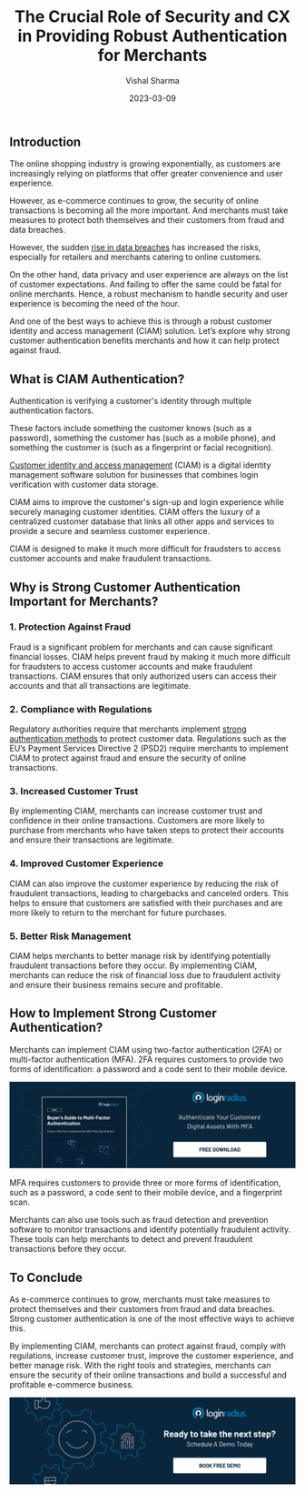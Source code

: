 ﻿---
title: "The Crucial Role of Security and CX in Providing Robust Authentication for Merchants"
date: "2023-03-09"
coverImage: "robust-authntcation.jpg"
tags: ["online shopping","data security","cx"]
author: "Vishal Sharma"
description: "Customers expect great experiences backed with robust security while interacting with a brand online. Hence, businesses must cater to them with the appropriate services by leveraging a robust authentication mechanism. Let’s have a look at some of the authentication benefits for merchants."
metadescription: "Robust authentication is undoubtedly the foundation of a reliable platform. Learn how robust authentication through CIAM benefits online merchants."
metatitle: "Driving Merchant Growth and CX through Robust Authentication."

---
## Introduction

The online shopping industry is growing exponentially, as customers are increasingly relying on platforms that offer greater convenience and user experience. 

However, as e-commerce continues to grow, the security of online transactions is becoming all the more important. And merchants must take measures to protect both themselves and their customers from fraud and data breaches. 

However, the sudden [rise in data breaches](https://blog.loginradius.com/identity/how-to-handle-data-breaches/) has increased the risks, especially for retailers and merchants catering to online customers. 

On the other hand, data privacy and user experience are always on the list of customer expectations. And failing to offer the same could be fatal for online merchants. Hence, a robust mechanism to handle security and user experience is becoming the need of the hour. 

And one of the best ways to achieve this is through a robust customer identity and access management (CIAM) solution. Let’s explore why strong customer authentication benefits merchants and how it can help protect against fraud.


## What is CIAM Authentication?

Authentication is verifying a customer's identity through multiple authentication factors. 

These factors include something the customer knows (such as a password), something the customer has (such as a mobile phone), and something the customer is (such as a fingerprint or facial recognition). 

[Customer identity and access management](https://www.loginradius.com/blog/identity/customer-identity-and-access-management/) (CIAM) is a digital identity management software solution for businesses that combines login verification with customer data storage. 

CIAM aims to improve the customer's sign-up and login experience while securely managing customer identities. CIAM offers the luxury of a centralized customer database that links all other apps and services to provide a secure and seamless customer experience.

CIAM is designed to make it much more difficult for fraudsters to access customer accounts and make fraudulent transactions. 


## Why is Strong Customer Authentication Important for Merchants?


### 1. Protection Against Fraud

Fraud is a significant problem for merchants and can cause significant financial losses. CIAM helps prevent fraud by making it much more difficult for fraudsters to access customer accounts and make fraudulent transactions. CIAM ensures that only authorized users can access their accounts and that all transactions are legitimate.


### 2. Compliance with Regulations

Regulatory authorities require that merchants implement [strong authentication methods](https://www.loginradius.com/authentication/) to protect customer data. Regulations such as the EU’s Payment Services Directive 2 (PSD2) require merchants to implement CIAM to protect against fraud and ensure the security of online transactions.


### 3. Increased Customer Trust

By implementing CIAM, merchants can increase customer trust and confidence in their online transactions. Customers are more likely to purchase from merchants who have taken steps to protect their accounts and ensure their transactions are legitimate. 


### 4. Improved Customer Experience

CIAM can also improve the customer experience by reducing the risk of fraudulent transactions, leading to chargebacks and canceled orders. This helps to ensure that customers are satisfied with their purchases and are more likely to return to the merchant for future purchases.


### 5. Better Risk Management

CIAM helps merchants to better manage risk by identifying potentially fraudulent transactions before they occur. By implementing CIAM, merchants can reduce the risk of financial loss due to fraudulent activity and ensure their business remains secure and profitable.


## How to Implement Strong Customer Authentication?

Merchants can implement CIAM using two-factor authentication (2FA) or multi-factor authentication (MFA). 2FA requires customers to provide two forms of identification: a password and a code sent to their mobile device. 

[![Buyers-Guide-MFA-EB](Buyers-Guide-MFA-EB.png)](https://www.loginradius.com/resource/buyers-guide-to-multi-factor-authentication/)

MFA requires customers to provide three or more forms of identification, such as a password, a code sent to their mobile device, and a fingerprint scan.

Merchants can also use tools such as fraud detection and prevention software to monitor transactions and identify potentially fraudulent activity. These tools can help merchants to detect and prevent fraudulent transactions before they occur.


## To Conclude

As e-commerce continues to grow, merchants must take measures to protect themselves and their customers from fraud and data breaches. Strong customer authentication is one of the most effective ways to achieve this.

By implementing CIAM, merchants can protect against fraud, comply with regulations, increase customer trust, improve the customer experience, and better manage risk. With the right tools and strategies, merchants can ensure the security of their online transactions and build a successful and profitable e-commerce business.

[![Book-a-demo](../../assets/book-a-demo-loginradius.png)](https://www.loginradius.com/book-a-demo/)
